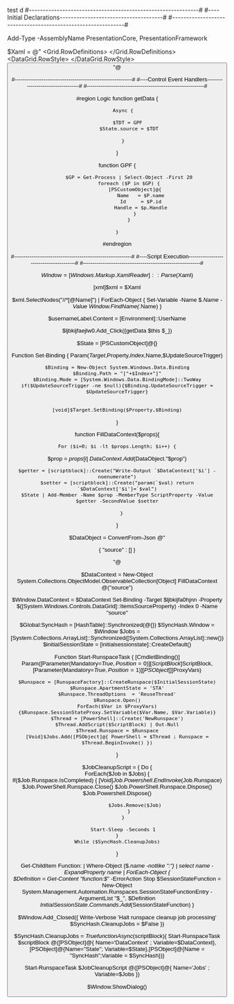  test d
#-------------------------------------------------------------#
#----Initial Declarations-------------------------------------#
#-------------------------------------------------------------#

Add-Type -AssemblyName PresentationCore, PresentationFramework

$Xaml = @"
<Window xmlns="http://schemas.microsoft.com/winfx/2006/xaml/presentation" Width="800" Height="400">
<Grid>
<Grid.RowDefinitions>
<RowDefinition Height="299*"/>
<RowDefinition Height="62*"/>
</Grid.RowDefinitions>
<Label Name="usernameLabel" HorizontalAlignment="Left" VerticalAlignment="Top" Grid.Row="0" Grid.Column="0" />
<DataGrid Grid.Row="0" Grid.Column="0" ItemsSource="{Binding source}" Name="ljbkijfa0hjnn" Margin="0,30,0,0">
    <DataGrid.RowStyle>
        <Style TargetType="DataGridRow">
            <Style.Triggers>
                <DataTrigger Binding="{Binding Name}" Value="asus_framework">
                    <Setter Property="Background" Value="#90EE90"/> <!-- LightGreen -->
                </DataTrigger>
            </Style.Triggers>
        </Style>
    </DataGrid.RowStyle>
</DataGrid>
<Button Content="Get-Process" HorizontalAlignment="Left" VerticalAlignment="Top" Width="75" Margin="21.671875,24,0,0" Grid.Row="1" Grid.Column="0" Name="ljbkijfaejlw0"/>
</Grid></Window>
"@


#-------------------------------------------------------------#
#----Control Event Handlers-----------------------------------#
#-------------------------------------------------------------#


#region Logic
function getData {

        Async {

            $TDT = GPF 
            $State.source = $TDT
        
        }
    
}

function GPF {

            $GP = Get-Process | Select-Object -First 20
            foreach ($P in $GP) {
                [PSCustomObject]@{
                    Name   = $P.name
                    Id     = $P.id
                    Handle = $p.Handle
                }
            }
        
    }
#endregion 


#-------------------------------------------------------------#
#----Script Execution-----------------------------------------#
#-------------------------------------------------------------#

$Window = [Windows.Markup.XamlReader]::Parse($Xaml)

[xml]$xml = $Xaml

$xml.SelectNodes("//*[@Name]") | ForEach-Object { Set-Variable -Name $_.Name -Value $Window.FindName($_.Name) }

$usernameLabel.Content = [Environment]::UserName


$ljbkijfaejlw0.Add_Click({getData $this $_})

$State = [PSCustomObject]@{}


Function Set-Binding {
    Param($Target,$Property,$Index,$Name,$UpdateSourceTrigger)
 
    $Binding = New-Object System.Windows.Data.Binding
    $Binding.Path = "["+$Index+"]"
    $Binding.Mode = [System.Windows.Data.BindingMode]::TwoWay
    if($UpdateSourceTrigger -ne $null){$Binding.UpdateSourceTrigger = $UpdateSourceTrigger}


    [void]$Target.SetBinding($Property,$Binding)
}

function FillDataContext($props){

    For ($i=0; $i -lt $props.Length; $i++) {
   
   $prop = $props[$i]
   $DataContext.Add($DataObject."$prop")
   
    $getter = [scriptblock]::Create("Write-Output `$DataContext['$i'] -noenumerate")
    $setter = [scriptblock]::Create("param(`$val) return `$DataContext['$i']=`$val")
    $State | Add-Member -Name $prop -MemberType ScriptProperty -Value  $getter -SecondValue $setter
               
       }
   }



$DataObject =  ConvertFrom-Json @"

{
    "source" : []
}

"@

$DataContext = New-Object System.Collections.ObjectModel.ObservableCollection[Object]
FillDataContext @("source") 

$Window.DataContext = $DataContext
Set-Binding -Target $ljbkijfa0hjnn -Property $([System.Windows.Controls.DataGrid]::ItemsSourceProperty) -Index 0 -Name "source"  




$Global:SyncHash = [HashTable]::Synchronized(@{})
$SyncHash.Window = $Window
$Jobs = [System.Collections.ArrayList]::Synchronized([System.Collections.ArrayList]::new())
$initialSessionState = [initialsessionstate]::CreateDefault()

Function Start-RunspaceTask
{
    [CmdletBinding()]
    Param([Parameter(Mandatory=$True,Position=0)][ScriptBlock]$ScriptBlock,
          [Parameter(Mandatory=$True,Position=1)][PSObject[]]$ProxyVars)
            
    $Runspace = [RunspaceFactory]::CreateRunspace($InitialSessionState)
    $Runspace.ApartmentState = 'STA'
    $Runspace.ThreadOptions  = 'ReuseThread'
    $Runspace.Open()
    ForEach($Var in $ProxyVars){$Runspace.SessionStateProxy.SetVariable($Var.Name, $Var.Variable)}
    $Thread = [PowerShell]::Create('NewRunspace')
    $Thread.AddScript($ScriptBlock) | Out-Null
    $Thread.Runspace = $Runspace
    [Void]$Jobs.Add([PSObject]@{ PowerShell = $Thread ; Runspace = $Thread.BeginInvoke() })
}

$JobCleanupScript = {
    Do
    {    
        ForEach($Job in $Jobs)
        {            
            If($Job.Runspace.IsCompleted)
            {
                [Void]$Job.Powershell.EndInvoke($Job.Runspace)
                $Job.PowerShell.Runspace.Close()
                $Job.PowerShell.Runspace.Dispose()
                $Job.Powershell.Dispose()
                
                $Jobs.Remove($Job)
            }
        }

        Start-Sleep -Seconds 1
    }
    While ($SyncHash.CleanupJobs)
}

Get-ChildItem Function: | Where-Object {$_.name -notlike "*:*"} |  select name -ExpandProperty name |
ForEach-Object {       
    $Definition = Get-Content "function:$_" -ErrorAction Stop
    $SessionStateFunction = New-Object System.Management.Automation.Runspaces.SessionStateFunctionEntry -ArgumentList "$_", $Definition
    $InitialSessionState.Commands.Add($SessionStateFunction)
}


$Window.Add_Closed({
    Write-Verbose 'Halt runspace cleanup job processing'
    $SyncHash.CleanupJobs = $False
})

$SyncHash.CleanupJobs = $True
function Async($scriptBlock){ Start-RunspaceTask $scriptBlock @([PSObject]@{ Name='DataContext' ; Variable=$DataContext},[PSObject]@{Name="State"; Variable=$State},[PSObject]@{Name = "SyncHash";Variable = $SyncHash})}

Start-RunspaceTask $JobCleanupScript @([PSObject]@{ Name='Jobs' ; Variable=$Jobs })



$Window.ShowDialog()


